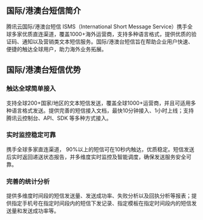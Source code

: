 ## 国际/港澳台短信简介

腾讯云国际/港澳台短信 ISMS（International Short Message Service）携手全球多家优质直连渠道，覆盖1000+海外运营商，支持多种语言格式，提供优质的验证码、通知以及营销类文本短信服务。国际/港澳台短信旨在帮助企业用户快速、便捷的触达全球用户，助力海外业务拓展。


## 国际/港澳台短信优势

### 触达全球简单接入
支持全球200+国家/地区的文本短信发送，覆盖全球1000+运营商，并且可适用多种语言格式发送。提供完善的短信接入文档，最快10分钟接入、1小时上线；支持腾讯云控制台、API、SDK 等多种方式接入。


### 实时监控稳定可靠
携手全球多家直连渠道， 90%以上的短信可在10秒内触达，优质稳定。短信发送后实时返回递送状态报告，并多维度实时监控及智能调度，确保发送服务安全可靠。


### 完善的统计分析
提供多维度时间段的短信发送量、发送成功率、失败分析以及回执分析等报表；提供指定手机号在指定时间段内的短信下发记录、指定模板在指定时间段内的短信发送量和发送成功率等。
